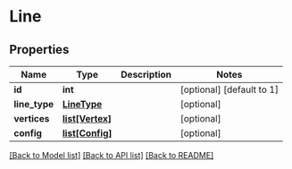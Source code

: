 # Line

## Properties
Name | Type | Description | Notes
------------ | ------------- | ------------- | -------------
**id** | **int** |  | [optional] [default to 1]
**line_type** | [**LineType**](LineType.md) |  | [optional] 
**vertices** | [**list[Vertex]**](Vertex.md) |  | [optional] 
**config** | [**list[Config]**](Config.md) |  | [optional] 

[[Back to Model list]](../README.md#documentation-for-models) [[Back to API list]](../README.md#documentation-for-api-endpoints) [[Back to README]](../README.md)

